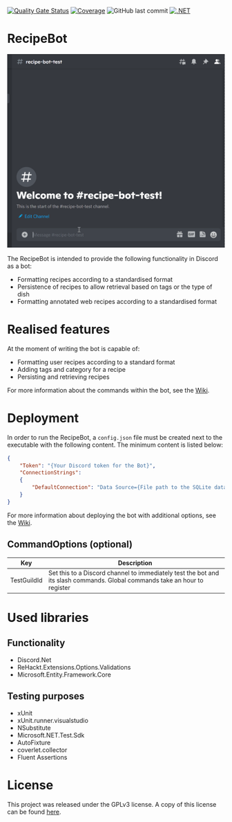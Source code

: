 [![Quality Gate Status](https://sonarcloud.io/api/project_badges/measure?project=SH-Tang_RecipeBot&metric=alert_status)](https://sonarcloud.io/summary/new_code?id=SH-Tang_RecipeBot)
[![Coverage](https://sonarcloud.io/api/project_badges/measure?project=SH-Tang_RecipeBot&metric=coverage)](https://sonarcloud.io/summary/new_code?id=SH-Tang_RecipeBot)
![GitHub last commit](https://img.shields.io/github/last-commit/SH-Tang/RecipeBot)
[![.NET](https://github.com/SH-Tang/RecipeBot/actions/workflows/dotnet.yml/badge.svg)](https://github.com/SH-Tang/RecipeBot/actions/workflows/dotnet.yml)

# RecipeBot

![Alt text](docs/ReadMe/RecipeCommand.gif?raw=true "Recipe Command within Discord")

The RecipeBot is intended to provide the following functionality in Discord as a bot:

* Formatting recipes according to a standardised format
* Persistence of recipes to allow retrieval based on tags or the type of dish
* Formatting annotated web recipes according to a standardised format

# Realised features
At the moment of writing the bot is capable of:
* Formatting user recipes according to a standard format
* Adding tags and category for a recipe
* Persisting and retrieving recipes

For more information about the commands within the bot, see the [Wiki](https://github.com/SH-Tang/RecipeBot/wiki).

# Deployment
In order to run the RecipeBot, a `config.json` file must be created next to the executable with the following content. The minimum content is listed below:

```json
{
    "Token": "{Your Discord token for the Bot}",
    "ConnectionStrings":
    {
        "DefaultConnection": "Data Source={File path to the SQLite database}"
    }
}
```

For more information about deploying the bot with additional options, see the [Wiki](https://github.com/SH-Tang/RecipeBot/wiki/Deployment).

## CommandOptions (optional)
| Key | Description |
|---|---|
| TestGuildId | Set this to a Discord channel to immediately test the bot and its slash commands. Global commands take an hour to register |

# Used libraries

## Functionality
* Discord.Net
* ReHackt.Extensions.Options.Validations
* Microsoft.Entity.Framework.Core

## Testing purposes
* xUnit 
* xUnit.runner.visualstudio
* NSubstitute
* Microsoft.NET.Test.Sdk
* AutoFixture
* coverlet.collector
* Fluent Assertions

# License

This project was released under the GPLv3 license. A copy of this license can be found [here](https://www.gnu.org/licenses/gpl-3.0.html).
